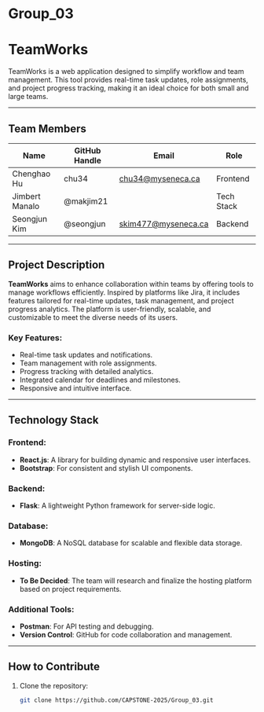 # Group_03

# TeamWorks

TeamWorks is a web application designed to simplify workflow and team management. This tool provides real-time task updates, role assignments, and project progress tracking, making it an ideal choice for both small and large teams.

---

## Team Members

| Name           | GitHub Handle       | Email                  | Role       |
|----------------|---------------------|------------------------|------------|
| Chenghao Hu    | chu34               | chu34@myseneca.ca      | Frontend   |
| Jimbert Manalo | @makjim21           |                        | Tech Stack |
| Seongjun Kim   | @seongjun           | skim477@myseneca.ca    | Backend    |

---

## Project Description

**TeamWorks** aims to enhance collaboration within teams by offering tools to manage workflows efficiently. Inspired by platforms like Jira, it includes features tailored for real-time updates, task management, and project progress analytics. The platform is user-friendly, scalable, and customizable to meet the diverse needs of its users.

### Key Features:
- Real-time task updates and notifications.
- Team management with role assignments.
- Progress tracking with detailed analytics.
- Integrated calendar for deadlines and milestones.
- Responsive and intuitive interface.

---

## Technology Stack

### Frontend:
- **React.js**: A library for building dynamic and responsive user interfaces.
- **Bootstrap**: For consistent and stylish UI components.

### Backend:
- **Flask**: A lightweight Python framework for server-side logic.

### Database:
- **MongoDB**: A NoSQL database for scalable and flexible data storage.

### Hosting:
- **To Be Decided**: The team will research and finalize the hosting platform based on project requirements.

### Additional Tools:
- **Postman**: For API testing and debugging.
- **Version Control**: GitHub for code collaboration and management.

---

## How to Contribute

1. Clone the repository:
   ```bash
   git clone https://github.com/CAPSTONE-2025/Group_03.git
